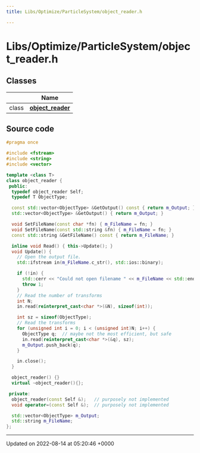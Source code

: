 ```yaml
---
title: Libs/Optimize/ParticleSystem/object_reader.h

---
```


# Libs/Optimize/ParticleSystem/object_reader.h



## Classes

|                | Name           |
| -------------- | -------------- |
| class | **[object_reader](../Classes/classobject__reader.md)**  |




## Source code

```cpp
#pragma once

#include <fstream>
#include <string>
#include <vector>

template <class T>
class object_reader {
 public:
  typedef object_reader Self;
  typedef T ObjectType;

  const std::vector<ObjectType> &GetOutput() const { return m_Output; }
  std::vector<ObjectType> &GetOutput() { return m_Output; }

  void SetFileName(const char *fn) { m_FileName = fn; }
  void SetFileName(const std::string &fn) { m_FileName = fn; }
  const std::string &GetFileName() const { return m_FileName; }

  inline void Read() { this->Update(); }
  void Update() {
    // Open the output file.
    std::ifstream in(m_FileName.c_str(), std::ios::binary);

    if (!in) {
      std::cerr << "Could not open filename " << m_FileName << std::endl;
      throw 1;
    }
    // Read the number of transforms
    int N;
    in.read(reinterpret_cast<char *>(&N), sizeof(int));

    int sz = sizeof(ObjectType);
    // Read the transforms
    for (unsigned int i = 0; i < (unsigned int)N; i++) {
      ObjectType q;  // maybe not the most efficient, but safe
      in.read(reinterpret_cast<char *>(&q), sz);
      m_Output.push_back(q);
    }

    in.close();
  }

  object_reader() {}
  virtual ~object_reader(){};

 private:
  object_reader(const Self &);   // purposely not implemented
  void operator=(const Self &);  // purposely not implemented

  std::vector<ObjectType> m_Output;
  std::string m_FileName;
};
```


-------------------------------

Updated on 2022-08-14 at 05:20:46 +0000
